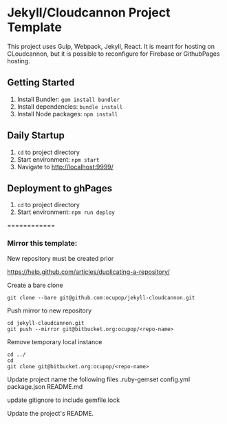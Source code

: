 # Jekyll/Cloudcannon Project Template #

This project uses Gulp, Webpack, Jekyll, React. It is meant for hosting on CLoudcannon, but it is possible to reconfigure for Firebase or GithubPages hosting.

## Getting Started ##
1. Install Bundler: `gem install bundler`
2. Install dependencies: `bundle install`
3. Install Node packages: `npm install`

## Daily Startup ##
1. `cd` to project directory
2. Start environment: `npm start`
3. Navigate to [http://localhost:9999/](http://localhost:9999/)

## Deployment to ghPages ##
1. `cd` to project directory
2. Start environment: `npm run deploy`


============

### Mirror this template: ###
New repository must be created prior

https://help.github.com/articles/duplicating-a-repository/

Create a bare clone

`git clone --bare git@github.com:ocupop/jekyll-cloudcannon.git`

Push mirror to new repository

```
cd jekyll-cloudcannon.git
git push --mirror git@bitbucket.org:ocupop/<repo-name>
```

Remove temporary local instance

```
cd ../
cd
git clone git@bitbucket.org:ocupop/<repo-name>
```
Update project name the following files
.ruby-gemset
config.yml
package.json
README.md

update gitignore to include gemfile.lock

Update the project's README.